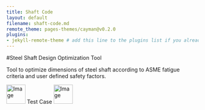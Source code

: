 ```yaml
---
title: Shaft Code
layout: default
filename: shaft-code.md
remote_theme: pages-themes/cayman@v0.2.0
plugins:
- jekyll-remote-theme # add this line to the plugins list if you already have one
--- 
```

#Steel Shaft Design Optimization Tool

Tool to optimize dimensions of steel shaft according to ASME fatigue criteria and user defined safety factors.


  
 <img width="50" height="50" alt="Image" src="https://github.com/user-attachments/assets/89e5cd04-3d8e-4645-b3be-4d729a0837ab" />
 Test Case
<img width="50" height="50" alt="Image" src="https://github.com/user-attachments/assets/4eb69f5d-1900-4947-9373-18b05c8008f0" />

